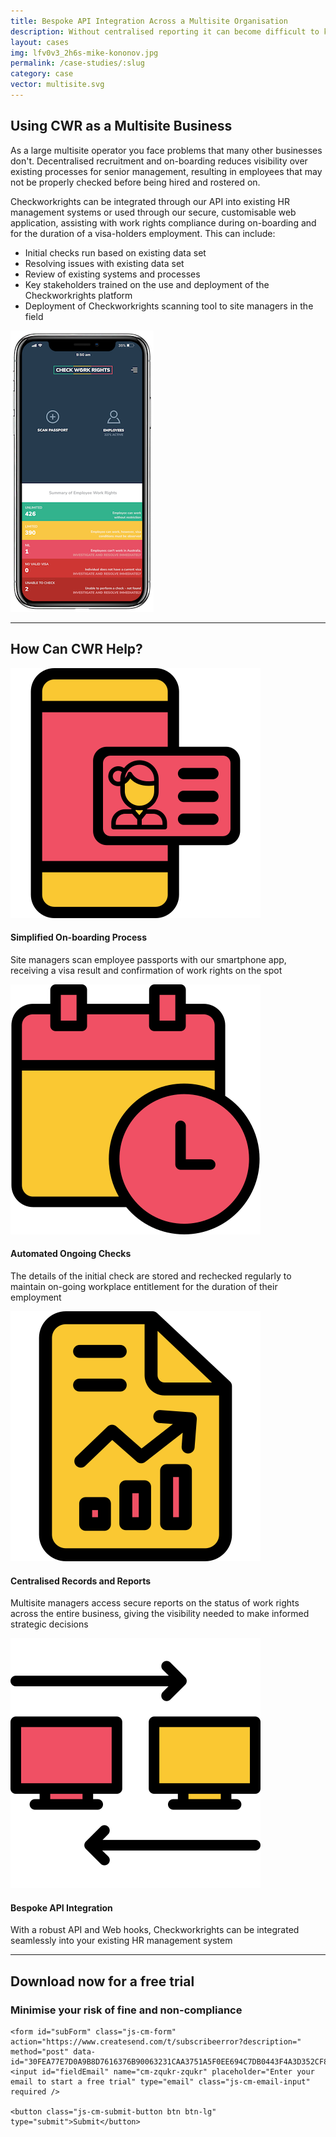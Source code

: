 ```yaml
---
title: Bespoke API Integration Across a Multisite Organisation
description: Without centralised reporting it can become difficult to keep a consistent on-boarding process that ensures compliance across an entire organisation.
layout: cases
img: lfv0v3_2h6s-mike-kononov.jpg
permalink: /case-studies/:slug
category: case
vector: multisite.svg
---
```


 <div class="row casehow text-center justify-content-center align-items-center">

<div class="col-lg-8 col-12 text-left">
<h2>Using CWR as a Multisite Business</h2>
<p>As a large multisite operator you face problems that many other businesses don't. Decentralised recruitment and on-boarding reduces visibility over existing processes for senior management, resulting in employees that may not be properly checked before being hired and rostered on.</p>

<p>Checkworkrights can be integrated through our API into existing HR management systems or used through our secure, customisable web application, assisting with work rights compliance during on-boarding and for the duration of a visa-holders employment. This can include:</p>

<ul>
<li>Initial checks run based on existing data set</li>
<li>Resolving issues with existing data set</li>
<li>Review of existing systems and processes</li>
<li>Key stakeholders trained on the use and deployment of the Checkworkrights platform</li>
<li>Deployment of Checkworkrights scanning tool to site managers in the field</li>
</ul>
</div>
<div class="col-lg-4 col-12"><img style="width: initial; padding: 0;float:none;" src="/assets/img/images/CWR_IphnX-copy.png"></div> 

<div class="col-12"><hr/></div> 
<div class="col-12"><h2 class="text-center">How Can CWR Help?</h2></div>
<div class="col-lg-6 col-12 text-left">
<img src="/assets/img/vectors/smartphone.svg">
<h4>Simplified On-boarding Process</h4> 
<p>Site managers scan employee passports with our smartphone app, receiving a visa result and confirmation of work rights on the spot</p>
</div>
<div class="col-lg-6 col-12">
<img src="/assets/img/vectors/calendar.svg">
<h4>Automated Ongoing Checks</h4>
<p>The details of the initial check are stored and rechecked regularly to maintain on-going workplace entitlement for the duration of their employment</p>
</div>
<div class="col-lg-6 col-12">
<img src="/assets/img/vectors/analytics.svg">
<h4>Centralised Records and Reports</h4>
<p>Multisite managers access secure reports on the status of work rights across the entire business, giving the visibility needed to make informed strategic decisions</p>
</div>
<div class="col-lg-6 col-12">
<img src="/assets/img/vectors/sharing.svg">
<h4>Bespoke API Integration</h4>
<p>With a robust API and Web hooks, Checkworkrights can be integrated seamlessly into your existing HR management system</p>
</div>
     
<div class="col-12"><hr/></div>
     
</div>
 
<div class="casecta text-center">
<h2>Download now for a free trial</h2>
<h3>Minimise your risk of fine and non-compliance</h3>
    
    <form id="subForm" class="js-cm-form" action="https://www.createsend.com/t/subscribeerror?description=" method="post" data-id="30FEA77E7D0A9B8D7616376B90063231CAA3751A5F0EE694C7DB0443F4A3D352CF8E9AEFBD18AFA098D6D01843F1FA243E1C7D2512F4669122582AAD7BC77F23">	
    <input id="fieldEmail" name="cm-zqukr-zqukr" placeholder="Enter your email to start a free trial" type="email" class="js-cm-email-input"
    required />

    <button class="js-cm-submit-button btn btn-lg" type="submit">Submit</button>

</form>
<script type="text/javascript" src="https://js.createsend1.com/javascript/copypastesubscribeformlogic.js"></script>
</div>
